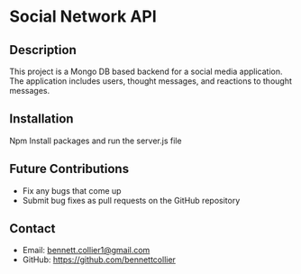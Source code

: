 # Social Network API

## Description
This project is a Mongo DB based backend for a social media application. The application includes users, thought messages, and reactions to thought messages.

## Installation
Npm Install packages and run the server.js file

## Future Contributions
- Fix any bugs that come up
- Submit bug fixes as pull requests on the GitHub repository

## Contact
- Email: bennett.collier1@gmail.com
- GitHub: https://github.com/bennettcollier